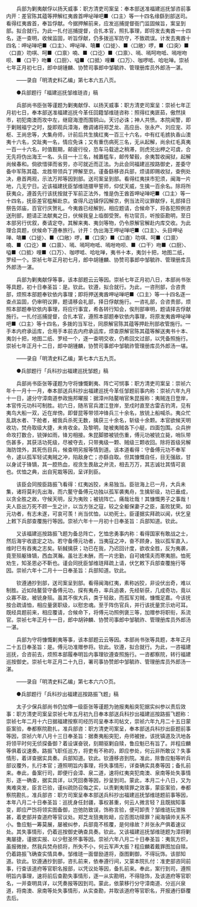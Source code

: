 <!-- { "loadSidebar": true } -->
　　兵部为剿夷献俘以扬天威事：职方清吏司案呈：奉本部送准福建巡抚邹咨前事内开：差官陈其蕴等押解红夷酋首呷咇啴吧■〈口主〉等一十四名缘繇到部送司。看得红夷酋首，奉旨俘献。今据押解前来，应发巡捕提督衙门监固候旨，案呈到部。拟合就行。为此一扎付巡捕提督，合扎本官，照扎事理，即将发去夷酋一十四名，逐一查明，收候监固，听旨俘献，仍多拨巡军防守，不致疏误。计发去夷酋十四名：呷咇啴吧■〈口主〉、呷咇啴、嗃■〈口徙〉、■〈口敞〉啰，■〈口突〉■〈口直〉叻唭、呵■〈口禀〉喃、■〈口讫〉■〈口禀〉、嘕、嘕呵吻呧、嘕咁吻呗、■〈口干〉吻■〈口厨〉、嗌■〈口抵〉哩■〈口万〉、咖啰呧、哈吡啴。崇祯七年正月初七日，郎中胡锺麟、协赞司事郎中邹毓祚、管理册库员外郎汤一湛。

　　——录自「明清史料乙编」第七本六五八页。

　　●兵部题行「福建巡抚邹维琏咨」稿

　　兵部尚书臣张等谨题为剿夷献俘、以扬天威事：职方清吏司案呈：崇祯七年正月初七日，奉本部送准福建巡抚今革任回籍邹维琏咨称：照得红夷匪茹，傲然挟市，初犯南澳而攻中左，继窥海澄而围铜山。天讨必诛；神人共愤。本院闻警，即于剿贼福宁之时，旋即观兵漳海，檄调诸将郑芝龙、高应岳、张永产、刘应宠、邓枢、王尚忠等，大集舟师，计前后共生擒红夷一百三十六名，中有红毛掳执香山澳夷十六名，交趾夷一名，情应免诛；又有重伤病死三名，无从起解，尚余红毛真夷一百一十六名，时值觐期，邮疲行役，恐车马载途之稍滞，则虎兕出柙之可虞，合无先将伪出海王一名、头目一十三名，械置槛车，邮传辇毂，余夷暂收闽狱，起解尚候春和。倘欲惜驿而省劳，亦可就近而正法。为此会同福建巡按路御史，差委守备中军陈其蕴、龙胜带领兵丁押解至京。谨备繇移咨兵部，烦请即赐收狱，查例处决，悬首两观，示法万邦等因到部。送司案呈到部。看得红夷挟市犯须，闽海一片地，几无宁日。近该福建抚臣邹维琏擐甲誓师，仰仗天威，生擒一百余名。除将所获夷众，遵首先行该抚按就于军前正法外，惟是伪王酋首呷咇啴吧■〈口主〉等一十四名，抚臣差官槛解赴京。查得凡边镇俘囚解京，例当法司议罪献俘，礼部择日祭告郊庙，百官行庆贺礼。今夷酋已经解到，相应题请，合候命下，将各犯照例咨送刑部，题请正法献夷之日，伏候我皇上临御受贺。有功官员，听按臣勘明，至日本部另行优叙，奏请定夺。其解来夷、夷剑等物，仍令原解官解赴内库交收。为此理合具题，伏候命下遵奉旅行。计开：伪出海王呷咇啴吧■〈口主〉、头目呷咇啴、嗃■〈口徙〉、■〈口敞〉啰，■〈口突〉■〈口直〉叻唭、呵■〈口禀〉喃、■〈口讫〉■〈口禀〉、嘕、嘕呵吻呧、嘕咁吻呗、■〈口干〉吻■〈口厨〉、嗌■〈口抵〉哩■〈口万〉、咖啰呧、哈吡啴，夷书十本，夷剑十把，地图二纸，罗经一个。崇祯七年正月初七月，郎中胡锺麟、协赞司事郎中邹毓祚、管理册库员外郎汤一湛。

　　兵部为剿夷献俘等事，该本部题云云等因。崇祯七年正月初八日，本部尚书张等具题，初十日奉圣旨：是。钦此。钦遵，拟合就行。为此，一咨刑部，合咨贵部，烦照本部题奉钦依内事理；即将押送夷酋呷咇啴吧■〈口主〉等一十四名逐一查点监固，仍审明议罪，题请移会礼部，择日俘献施行。一咨礼部，合咨贵部，烦照本部题奉钦依内事理，将应行事宜，希各转行知会，俟刑部审明，题请择吉俘献施行。一扎付巡捕提督，合扎本官，遵照本部题奉钦依内事理，将原发夷酋呷咇啴吧■〈口主〉等十四名，多拨的当军壮，同原解官陈其蕴等押赴刑部收管施行。一手本内府承运库，合用手本前去内府承运库，烦查原解官陈其蕴等解送夷书十本、夷剑十把，地图二纸、罗经一个，逐一查明交收，仍希回文过部，以凭备照施行。崇祯七年正月十二日，郎中胡锺麟，协赞司事郎中邹毓祚管理册库员外郎汤一堪。

　　——录自「明清史料乙编」第七本六五九页。

　　●兵部题行「兵科抄出福建巡抚邹题」稿

　　兵部尚书臣张等谨题为守将慷慨剿夷、阵亡可悯事：职方清吏司案呈：崇祯六年十一月十一月，奉本部送兵科抄出福建巡抚今革任邹题前事内称：崇祯六年九月十一日，遽分守漳南道参政施邦曜报：据漳州陆鳌哨官朱昆报称：夷贼连日登岸，本官传元功科可制胜。初六日，随吊官兵渡江登岸，至戍时直至古雷吉钓湾，见有夷鸟大船一双，近在岸傍。即督昆等带领冲锋兵三十余名，放铳上船喊杀。夷众忙乱跳水者、下舱者，被我兵杀死无数，擒获三十余名，斩级十余颗。本官欲候天明收功，焚舟取级大捷，未肯收金。及黎明，陡被夷贼各下小艇，四面包围。众兵拚命攻打数合，铳弹如雨，锋刃相接。朱昆脚膝被铳伤重，傅元功被铳立毙，哨队带伤甚多，其获活功死级，尽被夺去，只带夷级一颗、贼级三颗收回。除将首级另解海防馆外，其死伤目兵，候查明另报等情到道。该本道看得：守备傅元功不奉军令，遽以孤军轻试夷贼之冲，陷敌身亡；亦繇自取。但其慷慨自任，目无强敌，甘以身试于锋镝，其一腔热血，视贪生畏敌之弁流，相去万万，其志诚壮其情可哀也。优恤之典，出自宪栽等因，呈详到臣。

　　该臣会同按臣路振飞看得：红夷凶狡，未易独当。臣驻海上已一月，大兵未集，诸将莫利先出海，而六鳌守备傅元功独以孤军袭夷舟，生擒斩级，功已垂成，以贪全胜之故，守候天明，反为夷败；被铳阵亡。痛哉壮哉！其慷慨男子之事哉！夫人臣出万死不顾一生之计，以当方张之寇，较之全躯保妻子之臣，虽败犹荣。如元功者，有志未遂，可哀可羡！尚当优恤，以劝死士。臣谨据实拜疏以闻，伏乞皇上敕下兵部查覆施行等因。崇祯六年十一月初十日奉圣旨：兵部知道。钦此。

　　又该福建巡按路振飞题为备总阵亡，乞恤忠勇事内称：看得国家有敢战之士，然后海宇收底定之功。若守备傅元功者，当夷寇之冲，奋不顾身，独以孤军直入，维时巳有吞夷之志矣。斩馘擒获；功已在我，乃迟回计度，欲收全胜，反为夷袭，竟至殒躯锋镝，西血溟瀚。虽壮志未酬，而一片忠勤，自可媿懦夫而寒夷胆。恤死劝生，知圣恩必不靳也。谨会同抚臣邹维琏拜疏上请，伏乞敕下兵部查覆施行等因。崇祯六年十二月十一日奉圣旨：兵部知道。钦此。

　　钦遵通抄到部，送司案呈到部。看得闽海红夷，素称凶狡，非设伏出奇，难以制胜。近如陆鳌营守备傅元功，探有夷舟，率兵追袭，先经斩获，几成奇功，竟以众寡不敌，被铳身殒。虽其不俟大兵，类于轻敌，而孤军刃贼，慷慨足嘉。今该抚按合疏请恤，相应量褒职级，以慰忠魂。至于阵伤官兵，并行该抚量赏示劝可耳。既经具题前来，相应覆请，合候命下，将傅元功照例褒三等，加赠参将职衔，系流官。崇祯七年正月十一日，郎中胡钟麟、协赞司事郎中邹毓祚、管理册库员外郎汤一湛。

　　兵部为守将慷慨剿夷等事，该本部题云云等因。本部尚书张等具题，本年正月二十五日奉圣旨：是。傅元功准赠参将。钦此。钦遵，拟合就行。为此，一咨福建巡抚，合咨前去，烦照本部履奉明旨内事理钦遵查照施行。一咨都察院，转行福建巡按御史。崇祯七年正月二十九日，署司事协赞郎中邹毓祚、管理册库员外郎汤一湛。

　　——录自「明清史料乙编」第七本六六○页。

　　●兵部题行「兵科抄出福建巡按路振飞题」稿

　　太子少保兵部尚书仍加俸一级臣张等谨题为驰报夷船突犯据实纠参以责后效事：职方清吏司案呈崇祯七年五月初九日奉本部送兵科抄出福建巡按路振飞题称：崇祯七年二月十六日据福建按察司经历司呈奉本司帖文，崇祯六年九月二十五日蒙臣案验，奉都察院勘扎，准兵部咨：职方清吏司案呈，奉本部送兵科抄出臣题前事等因，崇祯六年八月十三日奉圣旨：据奏夷船突犯，舟师被挫，该抚镇道及汛地各将领平时何无侦探备御？着设谋奋锐，刻期驱剿自赎，鲁应魁已有旨了。并程应麟等俱着议速奏。路振飞职任巡方，将吏有不称的，即应参处，何云非所敢议？失事情形，着详查据实具奏。兵部知道。钦此。钦遵移咨到院。准此，除鲁应魁等听兵部议覆外，扎行本官；遵照明旨内事理，将失事情形，详查确实具奏等因；备扎前来。奉此，备案行司，即便行会漳、泉二道，速将红夷突犯南澳、泉南等处失事情形，逐一确查，据实具详，以凭回奏等因，抄呈到司。蒙此，本月二十八日，又为夷难突发，臣言已验，谨纠疏防召侮之实，以责剿夷赎罪之效事，蒙臣案验，奉都察院勘扎，准兵部咨：职方司案呈奉本部送兵科抄出福建巡抚邹维琏题前事等因，本年八月二十日奉圣旨：巡抚身任封疆，事权甚重，何云人微言轻？且既揣知事变，即应严饬将领实图备御，岂弛防致误，饰称言验，便可卸责？邹维琏玩泄殊甚，着吏部并查道府等官议处。郑芝龙狃夷败衄，应否图功赎罪？闽海镇帅关系不小。鲁应魁一筹莫展，屡被纠参，兵部竟不核覆，是何缘故？并张永产俱着速议处。其失事情形，仍着巡按御史确查具奏。钦此。又该福建巡抚邹维琏题为漳将剿夷屡捷，谨据实报、以少慰圣怀事等因。崇祯六年八月二十日奉圣旨：夷氛方炽，虽报微挫，然我兵焚舟损将，所失不小，何云军声大振？程应麟着戴罪图加自赎。仍着路振飞确查实情具奉。邹维琏一面督励道将，亟图剿御，不得玩饰。该部知道。钦此。钦遵通抄到部，咨扎前来，依奉遵行间，又蒙本院扎付：准吏部咨同前事，行查该道府等官职名报部，以凭议处等因，备扎前来。奉此，案行到司，遵照明旨内事理，速将前后查勘失事情形，逐一从实勘明，不得隐饰，及该道府等官职名，一并查明具详，以凭奏报等因到司。蒙此，依蒙移行分守漳南道、分巡兴泉道，将南澳、泉南等处失事情形，从实查勘，并取该道府等官职名，开报通行繇覆去后。

